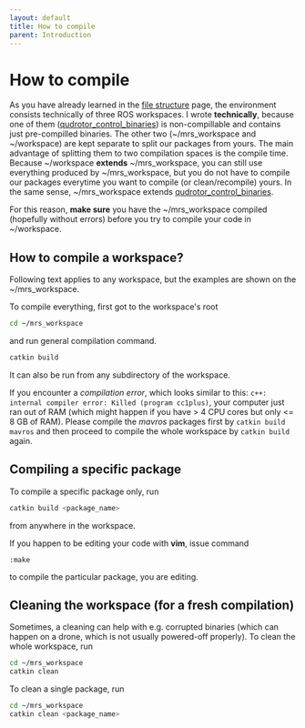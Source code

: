 ```yaml
---
layout: default
title: How to compile
parent: Introduction
---
```


# How to compile

As you have already learned in the [file structure](file_structure) page, the environment consists technically of three ROS workspaces.
I wrote __technically__, because one of them ([qudrotor_control_binaries](qudrotor_control_binaries)) is non-compillable and contains just pre-compilled binaries.
The other two (~/mrs_workspace and ~/workspace) are kept separate to split our packages from yours.
The main advantage of splitting them to two compilation spaces is the compile time.
Because ~/workspace **extends** ~/mrs_workspace, you can still use everything produced by ~/mrs_workspace, but you do not have to compile our packages everytime you want to compile (or clean/recompile) yours.
In the same sense, ~/mrs_workspace extends [qudrotor_control_binaries](qudrotor_control_binaries).

For this reason, **make sure** you have the ~/mrs_workspace compiled (hopefully without errors) before you try to compile your code in ~/workspace.

## How to compile a workspace?

Following text applies to any workspace, but the examples are shown on the ~/mrs_workspace.

To compile everything, first got to the workspace's root
```bash
cd ~/mrs_workspace
```
and run general compilation command.
```bash
catkin build
```
It can also be run from any subdirectory of the workspace.

If you encounter a *compilation error*, which looks similar to this: `c++: internal compiler error: Killed (program cc1plus)`, your computer just ran out of RAM (which might happen if you have > 4 CPU cores but only <= 8 GB of RAM).
Please compile the _mavros_ packages first by `catkin build mavros` and then proceed to compile the whole workspace by `catkin build` again.

## Compiling a specific package

To compile a specific package only, run
```bash
catkin build <package_name>
```
from anywhere in the workspace.

If you happen to be editing your code with **vim**, issue command
```
:make
``` 
to compile the particular package, you are editing.

## Cleaning the workspace (for a fresh compilation)

Sometimes, a cleaning can help with e.g. corrupted binaries (which can happen on a drone, which is not usually powered-off properly).
To clean the whole workspace, run
```bash
cd ~/mrs_workspace
catkin clean
```
To clean a single package, run
```bash
cd ~/mrs_workspace
catkin clean <package_name>
```
